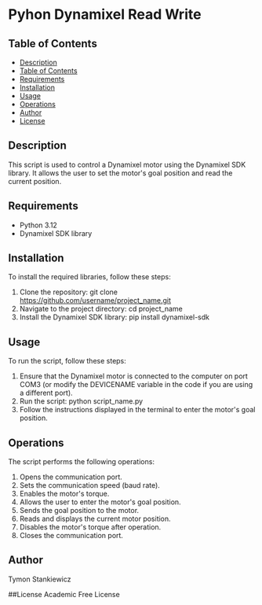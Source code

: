 # Pyhon Dynamixel Read Write

## Table of Contents
- [Description](#description)
- [Table of Contents](#table-of-contents)
- [Requirements](#requirements)
- [Installation](#installation)
- [Usage](#usage)
- [Operations](#operations)
- [Author](#author)
- [License](#license)

## Description
This script is used to control a Dynamixel motor using the Dynamixel SDK library. It allows the user to set the motor's goal position and read the current position.


## Requirements
- Python 3.12
- Dynamixel SDK library

## Installation
To install the required libraries, follow these steps:

1. Clone the repository:
   git clone https://github.com/username/project_name.git
2. Navigate to the project directory:
   cd project_name
3. Install the Dynamixel SDK library:
   pip install dynamixel-sdk
   
## Usage
To run the script, follow these steps:
1. Ensure that the Dynamixel motor is connected to the computer on port COM3 (or modify the DEVICENAME variable in the code if you are using a different port).
2. Run the script:
   python script_name.py
3. Follow the instructions displayed in the terminal to enter the motor's goal position.

## Operations

The script performs the following operations:

1. Opens the communication port.
2. Sets the communication speed (baud rate).
3. Enables the motor's torque.
4. Allows the user to enter the motor's goal position.
5. Sends the goal position to the motor.
6. Reads and displays the current motor position.
7. Disables the motor's torque after operation.
8. Closes the communication port.

## Author
Tymon Stankiewicz

##License 
Academic Free License
